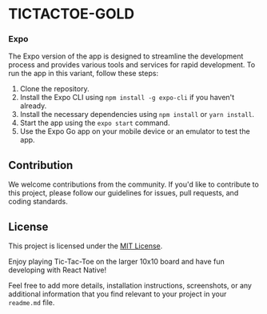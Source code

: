 # TICTACTOE-GOLD #

### Expo

The Expo version of the app is designed to streamline the development process and provides various tools and services for rapid development. To run the app in this variant, follow these steps:

1. Clone the repository.
2. Install the Expo CLI using `npm install -g expo-cli` if you haven't already.
3. Install the necessary dependencies using `npm install` or `yarn install`.
4. Start the app using the `expo start` command.
5. Use the Expo Go app on your mobile device or an emulator to test the app.

## Contribution

We welcome contributions from the community. If you'd like to contribute to this project, please follow our guidelines for issues, pull requests, and coding standards.

## License

This project is licensed under the [MIT License](LICENSE.md).

Enjoy playing Tic-Tac-Toe on the larger 10x10 board and have fun developing with React Native!

Feel free to add more details, installation instructions, screenshots, or any additional information that you find relevant to your project in your `readme.md` file.
